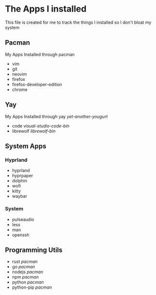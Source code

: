 # The Apps I installed

This file is created for me to track the things I installed so I don't bloat my system

## Pacman

My Apps Installed through pacman

- vim
- git
- neovim
- firefox
- firefox-developer-edition
- chrome

## Yay

My Apps Installed through yay _yet-another-yougurt_

- code _visual-studio-code-bin_
- librewolf _librewolf-bin_

## System Apps

### Hyprland

- hyprland
- hyprpaper
- dolphin
- wofi
- kitty
- waybar

### System

- pulseaudio
- less
- man
- openssh

## Programming Utils

- rust _pacman_
- go _pacman_
- nodejs _pacman_
- npm _pacman_
- python _pacman_
- python-pip _pacman_

